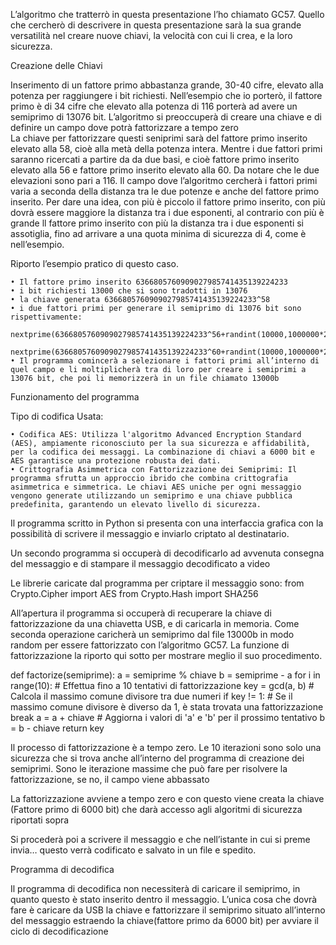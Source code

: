 L’algoritmo che tratterrò in questa presentazione l’ho chiamato GC57.  Quello che cercherò di descrivere in questa presentazione sarà la sua grande versatilità nel creare nuove chiavi, la velocità con cui li crea, e la loro sicurezza.


Creazione delle Chiavi

Inserimento di un fattore primo abbastanza grande, 30-40 cifre, elevato alla potenza per raggiungere i bit richiesti. Nell’esempio che io porterò, il fattore primo è di 34 cifre che elevato alla potenza di 116 porterà ad avere un semiprimo di 13076 bit.
L’algoritmo si preoccuperà di creare una chiave e di definire un campo dove potrà fattorizzare a tempo zero  
La chiave per fattorizzare questi seniprimi sarà del fattore primo inserito elevato alla 58, cioè alla metà della potenza intera. Mentre i due fattori primi saranno ricercati a partire da da due basi, e cioè fattore primo inserito elevato alla 56 e fattore primo inserito elevato alla 60. Da notare che le due elevazioni sono pari a 116.
Il campo dove l’algoritmo cercherà i fattori primi varia a seconda della distanza tra le due potenze e anche del fattore primo inserito. Per dare una idea, con più è piccolo il fattore primo inserito, con più dovrà essere maggiore la distanza tra i due esponenti, al contrario con più è grande ll fattore primo inserito con più la distanza tra i due esponenti si assotiglia, fino ad arrivare a una quota minima di sicurezza di 4, come è nell’esempio.

Riporto l’esempio pratico di questo caso. 

    • Il fattore primo inserito 6366805760909027985741435139224233
    • i bit richiesti 13000 che si sono tradotti in 13076
    • la chiave generata 6366805760909027985741435139224233^58
    • i due fattori primi per generare il semiprimo di 13076 bit sono rispettivamente:
            nextprime(6366805760909027985741435139224233^56+randint(10000,1000000*2^200)
            nextprime(6366805760909027985741435139224233^60+randint(10000,1000000*2^200)
    • Il programma comincerà a selezionare i fattori primi all’interno di quel campo e li moltiplicherà tra di loro per creare i semiprimi a 13076 bit, che poi li memorizzerà in un file chiamato 13000b







Funzionamento del programma



Tipo di codifica Usata:

    • Codifica AES: Utilizza l'algoritmo Advanced Encryption Standard (AES), ampiamente riconosciuto per la sua sicurezza e affidabilità, per la codifica dei messaggi. La combinazione di chiavi a 6000 bit e AES garantisce una protezione robusta dei dati.
    • Crittografia Asimmetrica con Fattorizzazione dei Semiprimi: Il programma sfrutta un approccio ibrido che combina crittografia asimmetrica e simmetrica. Le chiavi AES uniche per ogni messaggio vengono generate utilizzando un semiprimo e una chiave pubblica predefinita, garantendo un elevato livello di sicurezza.

Il programma scritto in Python si presenta con una interfaccia grafica con la possibilità di scrivere il messaggio e inviarlo criptato al destinatario.

Un secondo programma si occuperà di decodificarlo ad avvenuta consegna del messaggio e di stampare il messaggio decodificato a video

Le librerie caricate dal programma per criptare il messaggio sono:
from Crypto.Cipher import AES 
from Crypto.Hash import SHA256

All’apertura il programma si occuperà di recuperare la chiave di fattorizzazione da una chiavetta USB, e di caricarla in memoria. Come seconda operazione caricherà un semiprimo dal file 13000b in modo random per essere fattorizzato con l’algoritmo GC57. La funzione di fattorizzazione la riporto qui sotto per mostrare meglio il suo procedimento. 

def factorize(semiprime):
    a = semiprime % chiave
    b = semiprime - a
    for i in range(10):  # Effettua fino a 10 tentativi di fattorizzazione
        key = gcd(a, b)  # Calcola il massimo comune divisore tra due numeri
        if key != 1:  # Se il massimo comune divisore è diverso da 1, è stata trovata una fattorizzazione
            break
        a = a + chiave  # Aggiorna i valori di 'a' e 'b' per il prossimo tentativo
        b = b - chiave
    return key

Il processo di fattorizzazione è a tempo zero. Le 10 iterazioni sono solo una sicurezza che si trova anche all’interno del programma di creazione dei semiprimi. Sono le iterazione massime che può fare per risolvere la fattorizzazione, se no, il campo viene abbassato

La fattorizzazione avviene a tempo zero e con questo viene creata la chiave (Fattore primo di 6000 bit) che darà accesso agli algoritmi di sicurezza riportati sopra

Si procederà poi a scrivere il messaggio e che nell’istante in cui si preme invia… questo verrà codificato e salvato in un file e spedito.

Programma di decodifica 

Il programma di decodifica non necessiterà di caricare il semiprimo, in quanto questo è stato inserito dentro il messaggio. L’unica cosa che dovrà fare è caricare da USB la chiave e fattorizzare il semiprimo situato all’interno del messaggio estraendo la chiave(fattore primo da 6000 bit) per avviare il ciclo di decodificazione

